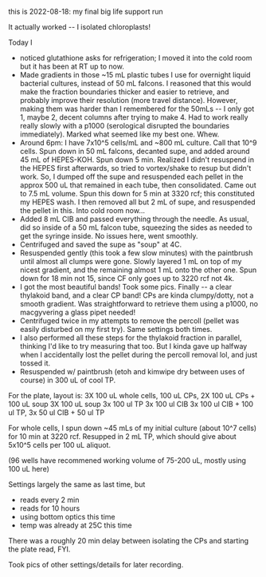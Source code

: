 this is 2022-08-18: my final big life support run

It actually worked -- I isolated chloroplasts!

Today I
- noticed glutathione asks for refrigeration; I moved it into the cold room but it has been at RT up to now.
- Made gradients in those ~15 mL plastic tubes I use for overnight liquid bacterial cultures, instead of 50 mL falcons. I reasoned that this would make the fraction boundaries thicker and easier to retrieve, and probably improve their resolution (more travel distance). However, making them was harder than I remembered for the 50mLs -- I only got 1, maybe 2, decent columns after trying to make 4. Had to work really really slowly with a p1000 (serological  disrupted the boundaries immediately). Marked what seemed like my best one. Whew. 
- Around 6pm: I have 7x10^5 cells/mL and ~800 mL culture. Call that 10^9 cells. Spun down in 50 mL falcons, decanted supe, and added around 45 mL of HEPES-KOH. Spun down 5 min. Realized I didn't resuspend in the HEPES first afterwards, so tried to vortex/shake to resup but didn't work. So, I dumped off the supe and resuspended each pellet in the approx 500 uL that remained in each tube, then consolidated. Came out to 7.5 mL volume. Spun this down for 5 min at 3320 rcf; this constituted my HEPES wash. I then removed all but 2 mL of supe, and resuspended the pellet in this. Into cold room now...
- Added 8 mL CIB and passed everything through the needle. As usual, did so inside of a 50 mL falcon tube, squeezing the sides as needed to get the syringe inside. No issues here, went smoothly.
- Centrifuged and saved the supe as "soup" at 4C.
- Resuspended gently (this took a few slow minutes) with the paintbrush until almost all clumps were gone. Slowly layered 1 mL on top of my nicest gradient, and the remaining almost 1 mL onto the other one. Spun down for 18 min not 15, since CF only goes up to 3220 rcf not 4k.
- I got the most beautiful bands! Took some pics. Finally -- a clear thylakoid band, and a clear CP band! CPs are kinda clumpy/dotty, not a smooth gradient. Was straightforward to retrieve them using a p1000, no macgyvering a glass pipet needed!
- Centrifuged twice in my attempts to remove the percoll (pellet was easily disturbed on my first try). Same settings both times.
- I also performed all these steps for the thylakoid fraction in parallel, thinking I'd like to try measuring that too. But I kinda gave up halfway when I accidentally lost the pellet during the percoll removal lol, and just tossed it.
- Resuspended w/ paintbrush (etoh and kimwipe dry between uses of course) in 300 uL of cool TP.

For the plate, layout is:
3X 100 uL whole cells, 100 uL CPs, 2X 100 uL CPs + 100 uL soup
3X 100 uL soup
3x 100 ul TP
3x 100 ul CIB
3x 100 ul CIB + 100 ul TP, 3x 50 ul CIB + 50 ul TP

For whole cells, I spun down ~45 mLs of my initial culture (about 10^7 cells) for 10 min at 3220 rcf. Resupped in 2 mL TP, which should give about 5x10^5 cells per 100 uL aliquot.

(96 wells have recommened working volume of 75-200 uL, mostly using 100 uL here)

Settings largely the same as last time, but
- reads every 2 min
- reads for 10 hours
- using bottom optics this time
- temp was already at 25C this time

There was a roughly 20 min delay between isolating the CPs and starting the plate read, FYI.

Took pics of other settings/details for later recording.